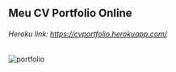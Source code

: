 ## Meu CV Portfolio Online

###### Heroku link: https://cvportfolio.herokuapp.com/

![portfolio](https://user-images.githubusercontent.com/10690387/103786982-d1da0f00-501b-11eb-8d5a-e65c321563d1.png)
